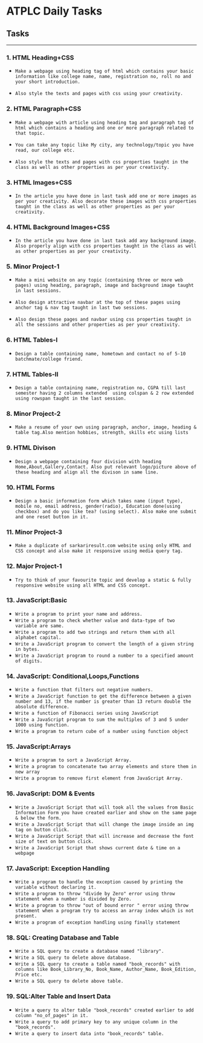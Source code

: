 # ATPLC Daily Tasks
  
  
## Tasks
---
  
### 1. HTML Heading+CSS
* `Make a webpage using heading tag of html which contains your basic information like college name, name, registration no, roll no and your short introduction.`

* `Also style the texts and pages with css using your creativity.`
  
### 2. HTML Paragraph+CSS
* `Make a webpage with article using heading tag and paragraph tag of html which contains a heading and one or more paragraph related to that topic.`

* `You can take any topic like My city, any technology/topic you have read, our college etc.`

* `Also style the texts and pages with css properties taught in the class as well as other properties as per your creativity.`

### 3. HTML Images+CSS
* `In the article you have done in last task add one or more images as per your creativity. Also decorate these images with css properties taught in the class as well as other properties as per your creativity.`

### 4. HTML Background Images+CSS
* `In the article you have done in last task add any background image. Also properly align with css properties taught in the class as well as other properties as per your creativity.`

### 5. Minor Project-1
* `Make a mini website on any topic (containing three or more web pages) using heading, paragraph, image and background image taught in last sessions.`

* `Also design attractive navbar at the top of these pages using anchor tag & nav tag taught in last two sessions.`

* `Also design these pages and navbar using css properties taught in all the sessions and other properties as per your creativity.`

### 6. HTML Tables-I
* `Design a table containing name, hometown and contact no of 5-10 batchmate/college friend.`

### 7. HTML Tables-II
* `Design a table containing name, registration no, CGPA till last semester having 2 columns extended  using colspan & 2 row extended using rowspan taught in the last session.`

### 8. Minor Project-2
* `Make a resume of your own using paragraph, anchor, image, heading & table tag.Also mention hobbies, strength, skills etc using lists`

### 9. HTML Divison
* `Design a webpage containing four division with heading Home,About,Gallery,Contact. Also put relevant logo/picture above of these heading and align all the divison in same line.`

### 10. HTML Forms
* `Design a basic information form which takes name (input type), mobile no, email address, gender(radio), Education done(using checkbox) and do you like tea? (using select). Also make one submit and one reset button in it.`

### 11. Minor Project-3
* `Make a duplicate of sarkariresult.com website using only HTML and CSS concept and also make it responsive using media query tag.`

### 12. Major Project-1
* `Try to think of your favourite topic and develop a static & fully responsive website using all HTML and CSS concept.`

### 13. JavaScript:Basic
* `Write a program to print your name and address.`
* `Write a program to check whether value and data-type of two variable are same.`
* `Write a program to add two strings and return them with all alphabet capital.`
* `Write a JavaScript program to convert the length of a given string in bytes.`
* `Write a JavaScript program to round a number to a specified amount of digits.`

### 14. JavaScript: Conditional,Loops,Functions
* `Write a function that filters out negative numbers.`
* `Write a JavaScript function to get the difference between a given number and 13, if the number is greater than 13 return double the absolute difference.`
* `Write a function of Fibonacci series using JavaScript`
* `Write a JavaScript program to sum the multiples of 3 and 5 under 1000 using function.`
* `Write a program to return cube of a number using function object`

### 15. JavaScript:Arrays
* `Write a program to sort a JavaScript Array.`
* `Write a program to concatenate two array elements and store them in new array`
* `Write a program to remove first element from JavaScript Array.`

### 16. JavaScript: DOM & Events
* `Write a JavaScript Script that will took all the values from Basic Information Form you have created earlier and show on the same page & below the form.`
* `Write a JavaScript Script that will change the image inside an img tag on button click.`
* `Write a JavaScript Script that will increase and decrease the font size of text on button click.`
* `Write a JavaScript Script that shows current date & time on a webpage`

### 17. JavaScript: Exception Handling
* `Write a program to handle the exception caused by printing the variable without declaring it.`
* `Write a program to throw "divide by Zero" error using throw statement when a number is divided by Zero.`
* `Write a program to throw "out of bound error " error using throw statement when a program try to access an array index which is not present.`
* `Write a program of exception handling using finally statement`

### 18. SQL: Creating Database and Table
* `Write a SQL query to create a database named "library".`
* `Write a SQL query to delete above database.`
* `Write a SQL query to create a table named "book_records" with columns like Book_Library_No, Book_Name, Author_Name, Book_Edition, Price etc.`
* `Write a SQL query to delete above table.`

### 19. SQL:Alter Table and Insert Data
* `Write a query to alter table "book_records" created earlier to add column "no_of_pages" in it.`
* `Write a query to add primary key to any unique column in the "book_records".`
* `Write a query to insert data into "book_records" table.`
